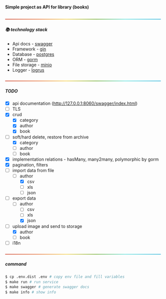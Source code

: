 #### Simple project as API for library (books)
<div id="library-top"></div>

![-----------------------------------------------------](/storage/img/rainbow.png)
##### 📚 technology stack
<ul>
<li>Api docs - <a href="https://github.com/swaggo/gin-swagger">swagger</a></li>
<li>Framework - <a href="https://github.com/gin-gonic/gin">gin</a></li>
<li>Database - <a href="https://www.postgresql.org/">postgres</a></li>
<li>ORM - <a href="https://gorm.io/index.html">gorm</a></li>
<li>File storage - <a href="https://min.io/">minio</a></li>
<li>Logger - <a href="https://github.com/sirupsen/logrus">logrus</a></li>
</ul>

![-----------------------------------------------------](/storage/img/rainbow.png)
##### TODO
- [x] api documentation (http://127.0.0.1:8060/swagger/index.html)
- [ ] TLS
- [x] crud
    - [x] category
    - [x] author
    - [x] book
- [ ] soft/hard delete, restore from archive
    - [x] category
    - [ ] author
    - [ ] book
- [x] implementation relations - hasMany, many2many, polymorphic by gorm
- [x] pagination, filters
- [ ] import data from file
    - [ ] author
      - [x] csv
      - [ ] xls
      - [ ] json
- [ ] export data
    - [ ] author
        - [ ] csv
        - [ ] xls
        - [x] json
- [ ] upload image and send to storage
    - [x] author
    - [ ] book
- [ ] i18n

![-----------------------------------------------------](/storage/img/rainbow.png)
##### command

```sh
$ cp .env.dist .env # copy env file and fill variables
$ make run # run service
$ make swagger # generate swagger docs
$ make info # show info
```
